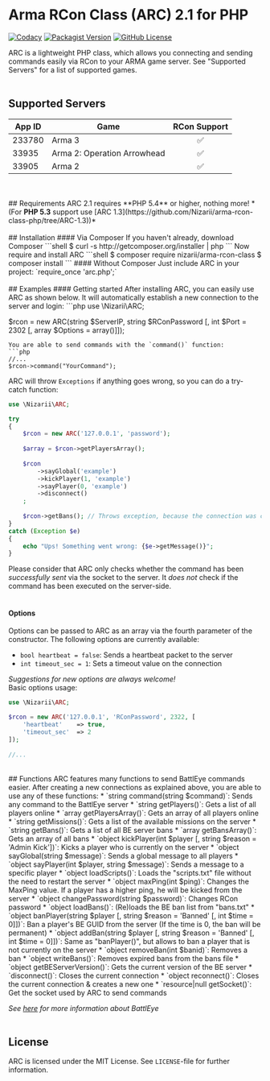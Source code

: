 # Arma RCon Class (ARC) 2.1 for PHP 
[![Codacy](https://img.shields.io/codacy/f42d50a9693b4febb34fab3f68315365.svg)](https://www.codacy.com/app/nizari/arma-rcon-class-php)
[![Packagist Version](https://img.shields.io/packagist/v/nizarii/arma-rcon-class.svg)](https://packagist.org/packages/nizarii/arma-rcon-class)
[![GitHub License](https://img.shields.io/github/license/nizarii/arma-rcon-class-php.svg)](https://github.com/Nizarii/arma-rcon-class-php/)

ARC is a lightweight PHP class, which allows you connecting and sending commands easily via RCon to your ARMA game server. See "Supported Servers" for a list of supported games.
<br>
<br>
## Supported Servers
| App ID        | Game          | RCon Support       |
|---------------|---------------|:------------------:|
|233780         | Arma 3        | :white_check_mark: |
|33935          | Arma 2: Operation Arrowhead       | :white_check_mark: |
|33905          | Arma 2        | :white_check_mark: |
<br>
<br>
## Requirements
ARC 2.1 requires **PHP 5.4** or higher, nothing more! *(For <b>PHP 5.3</b> support use [ARC 1.3](https://github.com/Nizarii/arma-rcon-class-php/tree/ARC-1.3))*
<br>
<br>
## Installation 
#### Via Composer
If you haven't already, download Composer
```shell
$ curl -s http://getcomposer.org/installer | php
```
Now require and install ARC
```shell
$ composer require nizarii/arma-rcon-class
$ composer install
```
#### Without Composer
Just include ARC in your project: `require_once 'arc.php';` 
<br>
<br>
## Examples
#### Getting started
After installing ARC, you can easily use ARC as shown below. It will automatically establish a new connection to the server and login:
```php
use \Nizarii\ARC;

$rcon = new ARC(string $ServerIP, string $RConPassword [, int $Port = 2302 [, array $Options = array()]]);
```
You are able to send commands with the `command()` function:
```php
//...
$rcon->command("YourCommand");
```
ARC will throw `Exceptions` if anything goes wrong, so you can do a try-catch function:
```php
use \Nizarii\ARC;

try 
{
    $rcon = new ARC('127.0.0.1', 'password');
       
    $array = $rcon->getPlayersArray();
    
    $rcon
        ->sayGlobal('example')
        ->kickPlayer(1, 'example')
        ->sayPlayer(0, 'example')
        ->disconnect()
    ;
    
    $rcon->getBans(); // Throws exception, because the connection was closed
} 
catch (Exception $e) 
{
    echo "Ups! Something went wrong: {$e->getMessage()}";
}
```
Please consider that ARC only checks whether the command has been *successfully sent* via the socket to the server. It *does not* check if the command has been executed on the server-side.
<br><br>
#### Options
Options can be passed to ARC as an array via the fourth parameter of the constructor. The following options are currently available:
* `bool heartbeat = false`: Sends a heartbeat packet to the server
* `int timeout_sec = 1`: Sets a timeout value on the connection

*Suggestions for new options are always welcome!*
<br>
Basic options usage:
```php
use \Nizarii\ARC;

$rcon = new ARC('127.0.0.1', 'RConPassword', 2322, [
    'heartbeat'    => true,
    'timeout_sec'  => 2
]);
    
//...
```
<br>
## Functions
ARC features many functions to send BattlEye commands easier. After creating a new connections as explained above, you are able to use any of these functions:
* `string command(string $command)`:  Sends any command to the BattlEye server
* `string getPlayers()`:  Gets a list of all players online
* `array getPlayersArray()`:  Gets an array of all players online
* `string getMissions()`:  Gets a list of the available missions on the server
* `string getBans()`:  Gets a list of all BE server bans
* `array getBansArray()`:  Gets an array of all bans
* `object kickPlayer(int $player [, string $reason = 'Admin Kick'])`:  Kicks a player who is currently on the server
* `object sayGlobal(string $message)`:  Sends a global message to all players
* `object sayPlayer(int $player, string $message)`:  Sends a message to a specific player
* `object loadScripts()`:  Loads the "scripts.txt" file without the need to restart the server
* `object maxPing(int $ping)`:  Changes the MaxPing value. If a player has a higher ping, he will be kicked from the server
* `object changePassword(string $password)`:  Changes RCon password
* `object loadBans()`:  (Re)loads the BE ban list from "bans.txt"
* `object banPlayer(string $player [, string $reason = 'Banned' [, int $time = 0]])`:  Ban a player's BE GUID from the server (If the time is 0, the ban will be permanent)
* `object addBan(string $player [, string $reason = 'Banned' [, int $time = 0]])`:  Same as "banPlayer()", but allows to ban a player that is not currently on the server
* `object removeBan(int $banid)`:  Removes a ban
* `object writeBans()`:  Removes expired bans from the bans file
* `object getBEServerVersion()`: Gets the current version of the BE server
* `disconnect()`: Closes the current connection
* `object reconnect()`: Closes the current connection & creates a new one
* `resource|null getSocket()`: Get the socket used by ARC to send commands

*See [here](https://community.bistudio.com/wiki/BattlEye "BattlEye Wiki") for more information about BattlEye*
<br>
<br>
## License

ARC is licensed under the MIT License. See `LICENSE`-file for further information.
